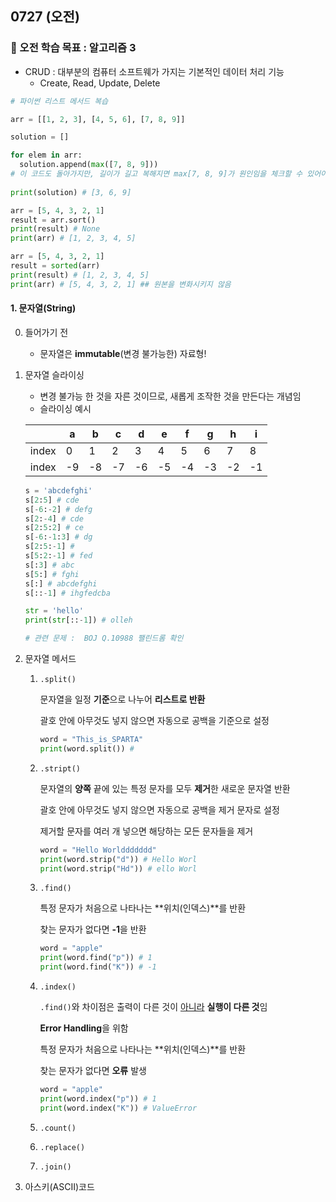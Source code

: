 ## 0727 (오전)

### 🎯 오전 학습 목표 : 알고리즘 3

- CRUD : 대부분의 컴퓨터 소프트웨가 가지는 기본적인 데이터 처리 기능
  - Create, Read, Update, Delete

```python
# 파이썬 리스트 메서드 복습

arr = [[1, 2, 3], [4, 5, 6], [7, 8, 9]]

solution = []

for elem in arr:
  solution.append(max([7, 8, 9]))
# 이 코드도 돌아가지만, 길이가 길고 복해지면 max[7, 8, 9]가 원인임을 체크할 수 있어야함
  
print(solution) # [3, 6, 9]
```

```python
arr = [5, 4, 3, 2, 1]
result = arr.sort()
print(result) # None
print(arr) # [1, 2, 3, 4, 5]
```

```python
arr = [5, 4, 3, 2, 1]
result = sorted(arr)
print(result) # [1, 2, 3, 4, 5]
print(arr) # [5, 4, 3, 2, 1] ## 원본을 변화시키지 않음
```



#### 1. 문자열(String)

0. 들어가기 전
   - 문자열은 **immutable**(변경 불가능한) 자료형!

 1. 문자열 슬라이싱

    - 변경 불가능 한 것을 자른 것이므로, 새롭게 조작한 것을 만든다는 개념임
    - 슬라이싱 예시

    |       | a    | b    | c    | d    | e    | f    | g    | h    | i    |
    | ----- | ---- | ---- | ---- | ---- | ---- | ---- | ---- | ---- | ---- |
    | index | 0    | 1    | 2    | 3    | 4    | 5    | 6    | 7    | 8    |
    | index | -9   | -8   | -7   | -6   | -5   | -4   | -3   | -2   | -1   |

    ```python
    s = 'abcdefghi'
    s[2:5] # cde
    s[-6:-2] # defg
    s[2:-4] # cde
    s[2:5:2] # ce
    s[-6:-1:3] # dg
    s[2:5:-1] # 
    s[5:2:-1] # fed
    s[:3] # abc
    s[5:] # fghi
    s[:] # abcdefghi
    s[::-1] # ihgfedcba
    ```

    ```python
    str = 'hello'
    print(str[::-1]) # olleh
    
    # 관련 문제 :  BOJ Q.10988 팰린드롬 확인
    ```

    

 2. 문자열 메서드

    1. `.split()`

       문자열을 일정 **기준**으로 나누어 **리스트로 반환**

       괄호 안에 아무것도 넣지 않으면 자동으로 공백을 기준으로 설정

       ```python
       word = "This_is_SPARTA"
       print(word.split()) # 
       ```

    2. `.stript()`

       문자열의 **양쪽** 끝에 있는 특정 문자를 모두 **제거**한 새로운 문자열 반환

       괄호 안에 아무것도 넣지 않으면 자동으로 공백을 제거 문자로 설정

       제거할 문자를 여러 개 넣으면 해당하는 모든 문자들을 제거

       ```python
       word = "Hello Worlddddddd"
       print(word.strip("d")) # Hello Worl
       print(word.strip("Hd")) # ello Worl
       ```

    3. `.find()`

       특정 문자가 처음으로 나타나는 **위치(인덱스)**를 반환

       찾는 문자가 없다면 **-1**을 반환

       ```python
       word = "apple"
       print(word.find("p")) # 1
       print(word.find("K")) # -1
       ```

    4. `.index()`

       `.find()`와 차이점은 출력이 다른 것이 <u>아니라</u> **실행이 다른 것**임

       **Error Handling**을 위함

       특정 문자가 처음으로 나타나는 **위치(인덱스)**를 반환

       찾는 문자가 없다면 **오류** 발생

       ```python
       word = "apple"
       print(word.index("p")) # 1
       print(word.index("K")) # ValueError
       ```

    5. `.count()`

    6. `.replace()`

    7. `.join()`

 3. 아스키(ASCII)코드
